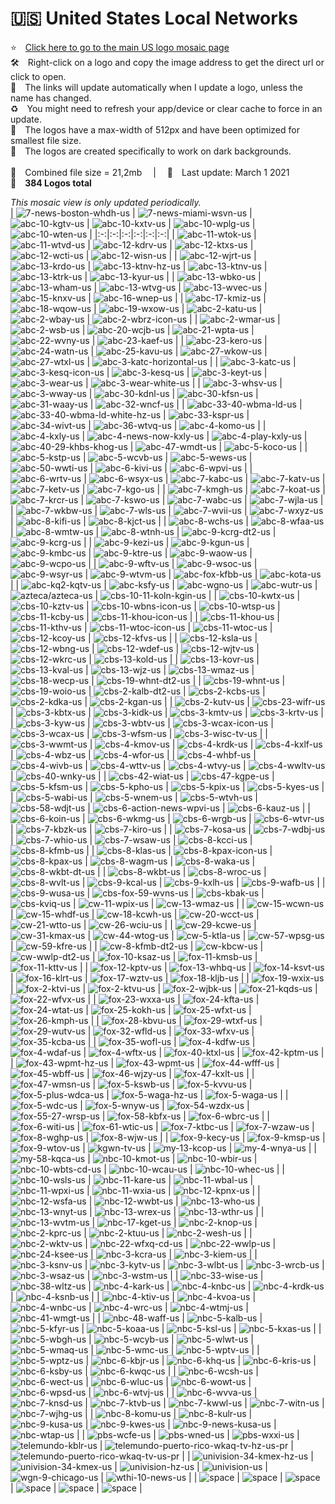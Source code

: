 🇺🇸 United States Local Networks
===============
⭐️ [Click here to go to the main US logo mosaic page][]  
🛠 Right-click on a logo and copy the image address to get the direct url or click to open.  
🔗 The links will update automatically when I update a logo, unless the name has changed.  
♻️ You might need to refresh your app/device or clear cache to force in an update.  
📐 The logos have a max-width of 512px and have been optimized for smallest file size.  
🖤 The logos are created specifically to work on dark backgrounds.  
   
💾 Combined file size = 21,2mb  |  📅 Last update: March 1 2021  
🎨 __384 Logos total__
   
   
*This mosaic view is only updated periodically.*  
| ![7-news-boston-whdh-us] | ![7-news-miami-wsvn-us] | ![abc-10-kgtv-us] | ![abc-10-kxtv-us] | ![abc-10-wplg-us] | ![abc-10-wten-us] |
|:-:|:-:|:-:|:-:|:-:|:-:|
| ![abc-11-wtok-us] | ![abc-11-wtvd-us] | ![abc-12-kdrv-us] | ![abc-12-ktxs-us] | ![abc-12-wcti-us] | ![abc-12-wisn-us] |
| ![abc-12-wjrt-us] | ![abc-13-krdo-us] | ![abc-13-ktnv-hz-us] | ![abc-13-ktnv-us] | ![abc-13-ktrk-us] | ![abc-13-kyur-us] |
| ![abc-13-wbko-us] | ![abc-13-wham-us] | ![abc-13-wtvg-us] | ![abc-13-wvec-us] | ![abc-15-knxv-us] | ![abc-16-wnep-us] |
| ![abc-17-kmiz-us] | ![abc-18-wqow-us] | ![abc-19-wxow-us] | ![abc-2-katu-us] | ![abc-2-wbay-us] | ![abc-2-wbrz-icon-us] |
| ![abc-2-wmar-us] | ![abc-2-wsb-us] | ![abc-20-wcjb-us] | ![abc-21-wpta-us] | ![abc-22-wvny-us] | ![abc-23-kaef-us] |
| ![abc-23-kero-us] | ![abc-24-watn-us] | ![abc-25-kavu-us] | ![abc-27-wkow-us] | ![abc-27-wtxl-us] | ![abc-3-katc-horizontal-us] |
| ![abc-3-katc-us] | ![abc-3-kesq-icon-us] | ![abc-3-kesq-us] | ![abc-3-keyt-us] | ![abc-3-wear-us] | ![abc-3-wear-white-us] |
| ![abc-3-whsv-us] | ![abc-3-wway-us] | ![abc-30-kdnl-us] | ![abc-30-kfsn-us] | ![abc-31-waay-us] | ![abc-32-wncf-us] |
| ![abc-33-40-wbma-ld-us] | ![abc-33-40-wbma-ld-white-hz-us] | ![abc-33-kspr-us] | ![abc-34-wivt-us] | ![abc-36-wtvq-us] | ![abc-4-komo-us] |
| ![abc-4-kxly-us] | ![abc-4-news-now-kxly-us] | ![abc-4-play-kxly-us] | ![abc-40-29-khbs-khog-us] | ![abc-47-wmdt-us] | ![abc-5-koco-us] |
| ![abc-5-kstp-us] | ![abc-5-wcvb-us] | ![abc-5-wews-us] | ![abc-50-wwti-us] | ![abc-6-kivi-us] | ![abc-6-wpvi-us] |
| ![abc-6-wrtv-us] | ![abc-6-wsyx-us] | ![abc-7-kabc-us] | ![abc-7-katv-us] | ![abc-7-ketv-us] | ![abc-7-kgo-us] |
| ![abc-7-kmgh-us] | ![abc-7-koat-us] | ![abc-7-krcr-us] | ![abc-7-kswo-us] | ![abc-7-wabc-us] | ![abc-7-wjla-us] |
| ![abc-7-wkbw-us] | ![abc-7-wls-us] | ![abc-7-wvii-us] | ![abc-7-wxyz-us] | ![abc-8-kifi-us] | ![abc-8-kjct-us] |
| ![abc-8-wchs-us] | ![abc-8-wfaa-us] | ![abc-8-wmtw-us] | ![abc-8-wtnh-us] | ![abc-9-kcrg-dt2-us] | ![abc-9-kcrg-us] |
| ![abc-9-kezi-us] | ![abc-9-kgun-us] | ![abc-9-kmbc-us] | ![abc-9-ktre-us] | ![abc-9-waow-us] | ![abc-9-wcpo-us] |
| ![abc-9-wftv-us] | ![abc-9-wsoc-us] | ![abc-9-wsyr-us] | ![abc-9-wtvm-us] | ![abc-fox-kfbb-us] | ![abc-kota-us] |
| ![abc-kq2-kqtv-us] | ![abc-ksfy-us] | ![abc-wgno-us] | ![abc-wutr-us] | ![azteca/azteca-us] | ![cbs-10-11-koln-kgin-us] |
| ![cbs-10-kwtx-us] | ![cbs-10-kztv-us] | ![cbs-10-wbns-icon-us] | ![cbs-10-wtsp-us] | ![cbs-11-kcby-us] | ![cbs-11-khou-icon-us] |
| ![cbs-11-khou-us] | ![cbs-11-kthv-us] | ![cbs-11-wtoc-icon-us] | ![cbs-11-wtoc-us] | ![cbs-12-kcoy-us] | ![cbs-12-kfvs-us] |
| ![cbs-12-ksla-us] | ![cbs-12-wbng-us] | ![cbs-12-wdef-us] | ![cbs-12-wjtv-us] | ![cbs-12-wkrc-us] | ![cbs-13-kold-us] |
| ![cbs-13-kovr-us] | ![cbs-13-kval-us] | ![cbs-13-wjz-us] | ![cbs-13-wmaz-us] | ![cbs-18-wecp-us] | ![cbs-19-whnt-dt2-us] |
| ![cbs-19-whnt-us] | ![cbs-19-woio-us] | ![cbs-2-kalb-dt2-us] | ![cbs-2-kcbs-us] | ![cbs-2-kdka-us] | ![cbs-2-kgan-us] |
| ![cbs-2-kutv-us] | ![cbs-23-wifr-us] | ![cbs-3-kbtx-us] | ![cbs-3-kidk-us] | ![cbs-3-kmtv-us] | ![cbs-3-krtv-us] |
| ![cbs-3-kyw-us] | ![cbs-3-wbtv-us] | ![cbs-3-wcax-icon-us] | ![cbs-3-wcax-us] | ![cbs-3-wfsm-us] | ![cbs-3-wisc-tv-us] |
| ![cbs-3-wwmt-us] | ![cbs-4-kmov-us] | ![cbs-4-krdk-us] | ![cbs-4-kxlf-us] | ![cbs-4-wbz-us] | ![cbs-4-wfor-us] |
| ![cbs-4-whbf-us] | ![cbs-4-wivb-us] | ![cbs-4-wttv-us] | ![cbs-4-wtvy-us] | ![cbs-4-wwltv-us] | ![cbs-40-wnky-us] |
| ![cbs-42-wiat-us] | ![cbs-47-kgpe-us] | ![cbs-5-kfsm-us] | ![cbs-5-kpho-us] | ![cbs-5-kpix-us] | ![cbs-5-kyes-us] |
| ![cbs-5-wabi-us] | ![cbs-5-wnem-us] | ![cbs-5-wtvh-us] | ![cbs-58-wdjt-us] | ![cbs-6-action-news-wpvi-us] | ![cbs-6-kauz-us] |
| ![cbs-6-koin-us] | ![cbs-6-wkmg-us] | ![cbs-6-wrgb-us] | ![cbs-6-wtvr-us] | ![cbs-7-kbzk-us] | ![cbs-7-kiro-us] |
| ![cbs-7-kosa-us] | ![cbs-7-wdbj-us] | ![cbs-7-whio-us] | ![cbs-7-wsaw-us] | ![cbs-8-kcci-us] | ![cbs-8-kfmb-us] |
| ![cbs-8-klas-us] | ![cbs-8-kpax-icon-us] | ![cbs-8-kpax-us] | ![cbs-8-wagm-us] | ![cbs-8-waka-us] | ![cbs-8-wkbt-dt-us] |
| ![cbs-8-wkbt-us] | ![cbs-8-wroc-us] | ![cbs-8-wvlt-us] | ![cbs-9-kcal-us] | ![cbs-9-kxlh-us] | ![cbs-9-wafb-us] |
| ![cbs-9-wusa-us] | ![cbs-fox-59-wvns-us] | ![cbs-kbak-us] | ![cbs-kviq-us] | ![cw-11-wpix-us] | ![cw-13-wmaz-us] |
| ![cw-15-wcwn-us] | ![cw-15-whdf-us] | ![cw-18-kcwh-us] | ![cw-20-wcct-us] | ![cw-21-wtto-us] | ![cw-26-wciu-us] |
| ![cw-29-kcwe-us] | ![cw-31-kmax-us] | ![cw-44-wtog-us] | ![cw-5-ktla-us] | ![cw-57-wpsg-us] | ![cw-59-kfre-us] |
| ![cw-8-kfmb-dt2-us] | ![cw-kbcw-us] | ![cw-wwlp-dt2-us] | ![fox-10-ksaz-us] | ![fox-11-kmsb-us] | ![fox-11-kttv-us] |
| ![fox-12-kptv-us] | ![fox-13-whbq-us] | ![fox-14-ksvt-us] | ![fox-16-klrt-us] | ![fox-17-wztv-us] | ![fox-18-kljb-us] |
| ![fox-19-wxix-us] | ![fox-2-ktvi-us] | ![fox-2-ktvu-us] | ![fox-2-wjbk-us] | ![fox-21-kqds-us] | ![fox-22-wfvx-us] |
| ![fox-23-wxxa-us] | ![fox-24-kfta-us] | ![fox-24-wtat-us] | ![fox-25-kokh-us] | ![fox-25-wfxt-us] | ![fox-26-kmph-us] |
| ![fox-28-kbvu-us] | ![fox-29-wtxf-us] | ![fox-29-wutv-us] | ![fox-32-wfld-us] | ![fox-33-wfxv-us] | ![fox-35-kcba-us] |
| ![fox-35-wofl-us] | ![fox-4-kdfw-us] | ![fox-4-wdaf-us] | ![fox-4-wftx-us] | ![fox-40-ktxl-us] | ![fox-42-kptm-us] |
| ![fox-43-wpmt-hz-us] | ![fox-43-wpmt-us] | ![fox-44-wfff-us] | ![fox-45-wbff-us] | ![fox-46-wjzy-us] | ![fox-47-kxlt-us] |
| ![fox-47-wmsn-us] | ![fox-5-kswb-us] | ![fox-5-kvvu-us] | ![fox-5-plus-wdca-us] | ![fox-5-waga-hz-us] | ![fox-5-waga-us] |
| ![fox-5-wdc-us] | ![fox-5-wnyw-us] | ![fox-54-wzdx-us] | ![fox-55-27-wrsp-us] | ![fox-58-kbfx-us] | ![fox-6-wbrc-us] |
| ![fox-6-witi-us] | ![fox-61-wtic-us] | ![fox-7-ktbc-us] | ![fox-7-wzaw-us] | ![fox-8-wghp-us] | ![fox-8-wjw-us] |
| ![fox-9-kecy-us] | ![fox-9-kmsp-us] | ![fox-9-wtov-us] | ![kgwn-tv-us] | ![my-13-kcop-us] | ![my-4-wnya-us] |
| ![my-58-kqca-us] | ![nbc-10-kmot-us] | ![nbc-10-wbir-us] | ![nbc-10-wbts-cd-us] | ![nbc-10-wcau-us] | ![nbc-10-whec-us] |
| ![nbc-10-wsls-us] | ![nbc-11-kare-us] | ![nbc-11-wbal-us] | ![nbc-11-wpxi-us] | ![nbc-11-wxia-us] | ![nbc-12-kpnx-us] |
| ![nbc-12-wsfa-us] | ![nbc-12-wwbt-us] | ![nbc-13-who-us] | ![nbc-13-wnyt-us] | ![nbc-13-wrex-us] | ![nbc-13-wthr-us] |
| ![nbc-13-wvtm-us] | ![nbc-17-kget-us] | ![nbc-2-knop-us] | ![nbc-2-kprc-us] | ![nbc-2-ktuu-us] | ![nbc-2-wesh-us] |
| ![nbc-2-wktv-us] | ![nbc-22-wfxq-cd-us] | ![nbc-22-wwlp-us] | ![nbc-24-ksee-us] | ![nbc-3-kcra-us] | ![nbc-3-kiem-us] |
| ![nbc-3-ksnv-us] | ![nbc-3-kytv-us] | ![nbc-3-wlbt-us] | ![nbc-3-wrcb-us] | ![nbc-3-wsaz-us] | ![nbc-3-wstm-us] |
| ![nbc-33-wise-us] | ![nbc-38-wltz-us] | ![nbc-4-kark-us] | ![nbc-4-knbc-us] | ![nbc-4-krdk-us] | ![nbc-4-ksnb-us] |
| ![nbc-4-ktiv-us] | ![nbc-4-kvoa-us] | ![nbc-4-wnbc-us] | ![nbc-4-wrc-us] | ![nbc-4-wtmj-us] | ![nbc-41-wmgt-us] |
| ![nbc-48-waff-us] | ![nbc-5-kalb-us] | ![nbc-5-kfyr-us] | ![nbc-5-koaa-us] | ![nbc-5-ksl-us] | ![nbc-5-kxas-us] |
| ![nbc-5-wbgh-us] | ![nbc-5-wcyb-us] | ![nbc-5-wlwt-us] | ![nbc-5-wmaq-us] | ![nbc-5-wmc-us] | ![nbc-5-wptv-us] |
| ![nbc-5-wptz-us] | ![nbc-6-kbjr-us] | ![nbc-6-khq-us] | ![nbc-6-kris-us] | ![nbc-6-ksby-us] | ![nbc-6-kwqc-us] |
| ![nbc-6-wcsh-us] | ![nbc-6-wect-us] | ![nbc-6-wluc-us] | ![nbc-6-wowt-us] | ![nbc-6-wpsd-us] | ![nbc-6-wtvj-us] |
| ![nbc-6-wvva-us] | ![nbc-7-knsd-us] | ![nbc-7-ktvb-us] | ![nbc-7-kwwl-us] | ![nbc-7-witn-us] | ![nbc-7-wjhg-us] |
| ![nbc-8-komu-us] | ![nbc-8-kulr-us] | ![nbc-9-kusa-us] | ![nbc-9-kwes-us] | ![nbc-9-news-kusa-us] | ![nbc-wtap-us] |
| ![pbs-wcfe-us] | ![pbs-wned-us] | ![pbs-wxxi-us] | ![telemundo-kblr-us] | ![telemundo-puerto-rico-wkaq-tv-hz-us-pr] | ![telemundo-puerto-rico-wkaq-tv-us-pr] |
| ![univision-34-kmex-hz-us] | ![univision-34-kmex-us] | ![univision-hz-us] | ![univision-us] | ![wgn-9-chicago-us] | ![wthi-10-news-us] |
| ![space] | ![space] | ![space] | ![space] | ![space] | ![space] |

[7-news-boston-whdh-us]:https://raw.githubusercontent.com/Tapiosinn/tv-logos/master/countries/united-states/us-local/7-news-boston-whdh-us.png
[7-news-miami-wsvn-us]:https://raw.githubusercontent.com/Tapiosinn/tv-logos/master/countries/united-states/us-local/7-news-miami-wsvn-us.png
[abc-10-kgtv-us]:https://raw.githubusercontent.com/Tapiosinn/tv-logos/master/countries/united-states/us-local/abc-10-kgtv-us.png
[abc-10-kxtv-us]:https://raw.githubusercontent.com/Tapiosinn/tv-logos/master/countries/united-states/us-local/abc-10-kxtv-us.png
[abc-10-wplg-us]:https://raw.githubusercontent.com/Tapiosinn/tv-logos/master/countries/united-states/us-local/abc-10-wplg-us.png
[abc-10-wten-us]:https://raw.githubusercontent.com/Tapiosinn/tv-logos/master/countries/united-states/us-local/abc-10-wten-us.png
[abc-11-wtok-us]:https://raw.githubusercontent.com/Tapiosinn/tv-logos/master/countries/united-states/us-local/abc-11-wtok-us.png
[abc-11-wtvd-us]:https://raw.githubusercontent.com/Tapiosinn/tv-logos/master/countries/united-states/us-local/abc-11-wtvd-us.png
[abc-12-kdrv-us]:https://raw.githubusercontent.com/Tapiosinn/tv-logos/master/countries/united-states/us-local/abc-12-kdrv-us.png
[abc-12-ktxs-us]:https://raw.githubusercontent.com/Tapiosinn/tv-logos/master/countries/united-states/us-local/abc-12-ktxs-us.png
[abc-12-wcti-us]:https://raw.githubusercontent.com/Tapiosinn/tv-logos/master/countries/united-states/us-local/abc-12-wcti-us.png
[abc-12-wisn-us]:https://raw.githubusercontent.com/Tapiosinn/tv-logos/master/countries/united-states/us-local/abc-12-wisn-us.png
[abc-12-wjrt-us]:https://raw.githubusercontent.com/Tapiosinn/tv-logos/master/countries/united-states/us-local/abc-12-wjrt-us.png
[abc-13-krdo-us]:https://raw.githubusercontent.com/Tapiosinn/tv-logos/master/countries/united-states/us-local/abc-13-krdo-us.png
[abc-13-ktnv-hz-us]:https://raw.githubusercontent.com/Tapiosinn/tv-logos/master/countries/united-states/us-local/abc-13-ktnv-hz-us.png
[abc-13-ktnv-us]:https://raw.githubusercontent.com/Tapiosinn/tv-logos/master/countries/united-states/us-local/abc-13-ktnv-us.png
[abc-13-ktrk-us]:https://raw.githubusercontent.com/Tapiosinn/tv-logos/master/countries/united-states/us-local/abc-13-ktrk-us.png
[abc-13-kyur-us]:https://raw.githubusercontent.com/Tapiosinn/tv-logos/master/countries/united-states/us-local/abc-13-kyur-us.png
[abc-13-wbko-us]:https://raw.githubusercontent.com/Tapiosinn/tv-logos/master/countries/united-states/us-local/abc-13-wbko-us.png
[abc-13-wham-us]:https://raw.githubusercontent.com/Tapiosinn/tv-logos/master/countries/united-states/us-local/abc-13-wham-us.png
[abc-13-wtvg-us]:https://raw.githubusercontent.com/Tapiosinn/tv-logos/master/countries/united-states/us-local/abc-13-wtvg-us.png
[abc-13-wvec-us]:https://raw.githubusercontent.com/Tapiosinn/tv-logos/master/countries/united-states/us-local/abc-13-wvec-us.png
[abc-15-knxv-us]:https://raw.githubusercontent.com/Tapiosinn/tv-logos/master/countries/united-states/us-local/abc-15-knxv-us.png
[abc-16-wnep-us]:https://raw.githubusercontent.com/Tapiosinn/tv-logos/master/countries/united-states/us-local/abc-16-wnep-us.png
[abc-17-kmiz-us]:https://raw.githubusercontent.com/Tapiosinn/tv-logos/master/countries/united-states/us-local/abc-17-kmiz-us.png
[abc-18-wqow-us]:https://raw.githubusercontent.com/Tapiosinn/tv-logos/master/countries/united-states/us-local/abc-18-wqow-us.png
[abc-19-wxow-us]:https://raw.githubusercontent.com/Tapiosinn/tv-logos/master/countries/united-states/us-local/abc-19-wxow-us.png
[abc-2-katu-us]:https://raw.githubusercontent.com/Tapiosinn/tv-logos/master/countries/united-states/us-local/abc-2-katu-us.png
[abc-2-wbay-us]:https://raw.githubusercontent.com/Tapiosinn/tv-logos/master/countries/united-states/us-local/abc-2-wbay-us.png
[abc-2-wbrz-icon-us]:https://raw.githubusercontent.com/Tapiosinn/tv-logos/master/countries/united-states/us-local/abc-2-wbrz-icon-us.png
[abc-2-wmar-us]:https://raw.githubusercontent.com/Tapiosinn/tv-logos/master/countries/united-states/us-local/abc-2-wmar-us.png
[abc-2-wsb-us]:https://raw.githubusercontent.com/Tapiosinn/tv-logos/master/countries/united-states/us-local/abc-2-wsb-us.png
[abc-20-wcjb-us]:https://raw.githubusercontent.com/Tapiosinn/tv-logos/master/countries/united-states/us-local/abc-20-wcjb-us.png
[abc-21-wpta-us]:https://raw.githubusercontent.com/Tapiosinn/tv-logos/master/countries/united-states/us-local/abc-21-wpta-us.png
[abc-22-wvny-us]:https://raw.githubusercontent.com/Tapiosinn/tv-logos/master/countries/united-states/us-local/abc-22-wvny-us.png
[abc-23-kaef-us]:https://raw.githubusercontent.com/Tapiosinn/tv-logos/master/countries/united-states/us-local/abc-23-kaef-us.png
[abc-23-kero-us]:https://raw.githubusercontent.com/Tapiosinn/tv-logos/master/countries/united-states/us-local/abc-23-kero-us.png
[abc-24-watn-us]:https://raw.githubusercontent.com/Tapiosinn/tv-logos/master/countries/united-states/us-local/abc-24-watn-us.png
[abc-25-kavu-us]:https://raw.githubusercontent.com/Tapiosinn/tv-logos/master/countries/united-states/us-local/abc-25-kavu-us.png
[abc-27-wkow-us]:https://raw.githubusercontent.com/Tapiosinn/tv-logos/master/countries/united-states/us-local/abc-27-wkow-us.png
[abc-27-wtxl-us]:https://raw.githubusercontent.com/Tapiosinn/tv-logos/master/countries/united-states/us-local/abc-27-wtxl-us.png
[abc-3-katc-horizontal-us]:https://raw.githubusercontent.com/Tapiosinn/tv-logos/master/countries/united-states/us-local/abc-3-katc-horizontal-us.png
[abc-3-katc-us]:https://raw.githubusercontent.com/Tapiosinn/tv-logos/master/countries/united-states/us-local/abc-3-katc-us.png
[abc-3-kesq-icon-us]:https://raw.githubusercontent.com/Tapiosinn/tv-logos/master/countries/united-states/us-local/abc-3-kesq-icon-us.png
[abc-3-kesq-us]:https://raw.githubusercontent.com/Tapiosinn/tv-logos/master/countries/united-states/us-local/abc-3-kesq-us.png
[abc-3-keyt-us]:https://raw.githubusercontent.com/Tapiosinn/tv-logos/master/countries/united-states/us-local/abc-3-keyt-us.png
[abc-3-wear-us]:https://raw.githubusercontent.com/Tapiosinn/tv-logos/master/countries/united-states/us-local/abc-3-wear-us.png
[abc-3-wear-white-us]:https://raw.githubusercontent.com/Tapiosinn/tv-logos/master/countries/united-states/us-local/abc-3-wear-white-us.png
[abc-3-whsv-us]:https://raw.githubusercontent.com/Tapiosinn/tv-logos/master/countries/united-states/us-local/abc-3-whsv-us.png
[abc-3-wway-us]:https://raw.githubusercontent.com/Tapiosinn/tv-logos/master/countries/united-states/us-local/abc-3-wway-us.png
[abc-30-kdnl-us]:https://raw.githubusercontent.com/Tapiosinn/tv-logos/master/countries/united-states/us-local/abc-30-kdnl-us.png
[abc-30-kfsn-us]:https://raw.githubusercontent.com/Tapiosinn/tv-logos/master/countries/united-states/us-local/abc-30-kfsn-us.png
[abc-31-waay-us]:https://raw.githubusercontent.com/Tapiosinn/tv-logos/master/countries/united-states/us-local/abc-31-waay-us.png
[abc-32-wncf-us]:https://raw.githubusercontent.com/Tapiosinn/tv-logos/master/countries/united-states/us-local/abc-32-wncf-us.png
[abc-33-40-wbma-ld-us]:https://raw.githubusercontent.com/Tapiosinn/tv-logos/master/countries/united-states/us-local/abc-33-40-wbma-ld-us.png
[abc-33-40-wbma-ld-white-hz-us]:https://raw.githubusercontent.com/Tapiosinn/tv-logos/master/countries/united-states/us-local/abc-33-40-wbma-ld-white-hz-us.png
[abc-33-kspr-us]:https://raw.githubusercontent.com/Tapiosinn/tv-logos/master/countries/united-states/us-local/abc-33-kspr-us.png
[abc-34-wivt-us]:https://raw.githubusercontent.com/Tapiosinn/tv-logos/master/countries/united-states/us-local/abc-34-wivt-us.png
[abc-36-wtvq-us]:https://raw.githubusercontent.com/Tapiosinn/tv-logos/master/countries/united-states/us-local/abc-36-wtvq-us.png
[abc-4-komo-us]:https://raw.githubusercontent.com/Tapiosinn/tv-logos/master/countries/united-states/us-local/abc-4-komo-us.png
[abc-4-kxly-us]:https://raw.githubusercontent.com/Tapiosinn/tv-logos/master/countries/united-states/us-local/abc-4-kxly-us.png
[abc-4-news-now-kxly-us]:https://raw.githubusercontent.com/Tapiosinn/tv-logos/master/countries/united-states/us-local/abc-4-news-now-kxly-us.png
[abc-4-play-kxly-us]:https://raw.githubusercontent.com/Tapiosinn/tv-logos/master/countries/united-states/us-local/abc-4-play-kxly-us.png
[abc-40-29-khbs-khog-us]:https://raw.githubusercontent.com/Tapiosinn/tv-logos/master/countries/united-states/us-local/abc-40-29-khbs-khog-us.png
[abc-47-wmdt-us]:https://raw.githubusercontent.com/Tapiosinn/tv-logos/master/countries/united-states/us-local/abc-47-wmdt-us.png
[abc-5-koco-us]:https://raw.githubusercontent.com/Tapiosinn/tv-logos/master/countries/united-states/us-local/abc-5-koco-us.png
[abc-5-kstp-us]:https://raw.githubusercontent.com/Tapiosinn/tv-logos/master/countries/united-states/us-local/abc-5-kstp-us.png
[abc-5-wcvb-us]:https://raw.githubusercontent.com/Tapiosinn/tv-logos/master/countries/united-states/us-local/abc-5-wcvb-us.png
[abc-5-wews-us]:https://raw.githubusercontent.com/Tapiosinn/tv-logos/master/countries/united-states/us-local/abc-5-wews-us.png
[abc-50-wwti-us]:https://raw.githubusercontent.com/Tapiosinn/tv-logos/master/countries/united-states/us-local/abc-50-wwti-us.png
[abc-6-kivi-us]:https://raw.githubusercontent.com/Tapiosinn/tv-logos/master/countries/united-states/us-local/abc-6-kivi-us.png
[abc-6-wpvi-us]:https://raw.githubusercontent.com/Tapiosinn/tv-logos/master/countries/united-states/us-local/abc-6-wpvi-us.png
[abc-6-wrtv-us]:https://raw.githubusercontent.com/Tapiosinn/tv-logos/master/countries/united-states/us-local/abc-6-wrtv-us.png
[abc-6-wsyx-us]:https://raw.githubusercontent.com/Tapiosinn/tv-logos/master/countries/united-states/us-local/abc-6-wsyx-us.png
[abc-7-kabc-us]:https://raw.githubusercontent.com/Tapiosinn/tv-logos/master/countries/united-states/us-local/abc-7-kabc-us.png
[abc-7-katv-us]:https://raw.githubusercontent.com/Tapiosinn/tv-logos/master/countries/united-states/us-local/abc-7-katv-us.png
[abc-7-ketv-us]:https://raw.githubusercontent.com/Tapiosinn/tv-logos/master/countries/united-states/us-local/abc-7-ketv-us.png
[abc-7-kgo-us]:https://raw.githubusercontent.com/Tapiosinn/tv-logos/master/countries/united-states/us-local/abc-7-kgo-us.png
[abc-7-kmgh-us]:https://raw.githubusercontent.com/Tapiosinn/tv-logos/master/countries/united-states/us-local/abc-7-kmgh-us.png
[abc-7-koat-us]:https://raw.githubusercontent.com/Tapiosinn/tv-logos/master/countries/united-states/us-local/abc-7-koat-us.png
[abc-7-krcr-us]:https://raw.githubusercontent.com/Tapiosinn/tv-logos/master/countries/united-states/us-local/abc-7-krcr-us.png
[abc-7-kswo-us]:https://raw.githubusercontent.com/Tapiosinn/tv-logos/master/countries/united-states/us-local/abc-7-kswo-us.png
[abc-7-wabc-us]:https://raw.githubusercontent.com/Tapiosinn/tv-logos/master/countries/united-states/us-local/abc-7-wabc-us.png
[abc-7-wjla-us]:https://raw.githubusercontent.com/Tapiosinn/tv-logos/master/countries/united-states/us-local/abc-7-wjla-us.png
[abc-7-wkbw-us]:https://raw.githubusercontent.com/Tapiosinn/tv-logos/master/countries/united-states/us-local/abc-7-wkbw-us.png
[abc-7-wls-us]:https://raw.githubusercontent.com/Tapiosinn/tv-logos/master/countries/united-states/us-local/abc-7-wls-us.png
[abc-7-wvii-us]:https://raw.githubusercontent.com/Tapiosinn/tv-logos/master/countries/united-states/us-local/abc-7-wvii-us.png
[abc-7-wxyz-us]:https://raw.githubusercontent.com/Tapiosinn/tv-logos/master/countries/united-states/us-local/abc-7-wxyz-us.png
[abc-8-kifi-us]:https://raw.githubusercontent.com/Tapiosinn/tv-logos/master/countries/united-states/us-local/abc-8-kifi-us.png
[abc-8-kjct-us]:https://raw.githubusercontent.com/Tapiosinn/tv-logos/master/countries/united-states/us-local/abc-8-kjct-us.png
[abc-8-wchs-us]:https://raw.githubusercontent.com/Tapiosinn/tv-logos/master/countries/united-states/us-local/abc-8-wchs-us.png
[abc-8-wfaa-us]:https://raw.githubusercontent.com/Tapiosinn/tv-logos/master/countries/united-states/us-local/abc-8-wfaa-us.png
[abc-8-wmtw-us]:https://raw.githubusercontent.com/Tapiosinn/tv-logos/master/countries/united-states/us-local/abc-8-wmtw-us.png
[abc-8-wtnh-us]:https://raw.githubusercontent.com/Tapiosinn/tv-logos/master/countries/united-states/us-local/abc-8-wtnh-us.png
[abc-9-kcrg-dt2-us]:https://raw.githubusercontent.com/Tapiosinn/tv-logos/master/countries/united-states/us-local/abc-9-kcrg-dt2-us.png
[abc-9-kcrg-us]:https://raw.githubusercontent.com/Tapiosinn/tv-logos/master/countries/united-states/us-local/abc-9-kcrg-us.png
[abc-9-kezi-us]:https://raw.githubusercontent.com/Tapiosinn/tv-logos/master/countries/united-states/us-local/abc-9-kezi-us.png
[abc-9-kgun-us]:https://raw.githubusercontent.com/Tapiosinn/tv-logos/master/countries/united-states/us-local/abc-9-kgun-us.png
[abc-9-kmbc-us]:https://raw.githubusercontent.com/Tapiosinn/tv-logos/master/countries/united-states/us-local/abc-9-kmbc-us.png
[abc-9-ktre-us]:https://raw.githubusercontent.com/Tapiosinn/tv-logos/master/countries/united-states/us-local/abc-9-ktre-us.png
[abc-9-waow-us]:https://raw.githubusercontent.com/Tapiosinn/tv-logos/master/countries/united-states/us-local/abc-9-waow-us.png
[abc-9-wcpo-us]:https://raw.githubusercontent.com/Tapiosinn/tv-logos/master/countries/united-states/us-local/abc-9-wcpo-us.png
[abc-9-wftv-us]:https://raw.githubusercontent.com/Tapiosinn/tv-logos/master/countries/united-states/us-local/abc-9-wftv-us.png
[abc-9-wsoc-us]:https://raw.githubusercontent.com/Tapiosinn/tv-logos/master/countries/united-states/us-local/abc-9-wsoc-us.png
[abc-9-wsyr-us]:https://raw.githubusercontent.com/Tapiosinn/tv-logos/master/countries/united-states/us-local/abc-9-wsyr-us.png
[abc-9-wtvm-us]:https://raw.githubusercontent.com/Tapiosinn/tv-logos/master/countries/united-states/us-local/abc-9-wtvm-us.png
[abc-fox-kfbb-us]:https://raw.githubusercontent.com/Tapiosinn/tv-logos/master/countries/united-states/us-local/abc-fox-kfbb-us.png
[abc-kota-us]:https://raw.githubusercontent.com/Tapiosinn/tv-logos/master/countries/united-states/us-local/abc-kota-us.png
[abc-kq2-kqtv-us]:https://raw.githubusercontent.com/Tapiosinn/tv-logos/master/countries/united-states/us-local/abc-kq2-kqtv-us.png
[abc-ksfy-us]:https://raw.githubusercontent.com/Tapiosinn/tv-logos/master/countries/united-states/us-local/abc-ksfy-us.png
[abc-wgno-us]:https://raw.githubusercontent.com/Tapiosinn/tv-logos/master/countries/united-states/us-local/abc-wgno-us.png
[abc-wutr-us]:https://raw.githubusercontent.com/Tapiosinn/tv-logos/master/countries/united-states/us-local/abc-wutr-us.png
[azteca/azteca-us]:https://raw.githubusercontent.com/Tapiosinn/tv-logos/master/countries/united-states/us-local/azteca/azteca-us.png
[cbs-10-11-koln-kgin-us]:https://raw.githubusercontent.com/Tapiosinn/tv-logos/master/countries/united-states/us-local/cbs-10-11-koln-kgin-us.png
[cbs-10-kwtx-us]:https://raw.githubusercontent.com/Tapiosinn/tv-logos/master/countries/united-states/us-local/cbs-10-kwtx-us.png
[cbs-10-kztv-us]:https://raw.githubusercontent.com/Tapiosinn/tv-logos/master/countries/united-states/us-local/cbs-10-kztv-us.png
[cbs-10-wbns-icon-us]:https://raw.githubusercontent.com/Tapiosinn/tv-logos/master/countries/united-states/us-local/cbs-10-wbns-icon-us.png
[cbs-10-wtsp-us]:https://raw.githubusercontent.com/Tapiosinn/tv-logos/master/countries/united-states/us-local/cbs-10-wtsp-us.png
[cbs-11-kcby-us]:https://raw.githubusercontent.com/Tapiosinn/tv-logos/master/countries/united-states/us-local/cbs-11-kcby-us.png
[cbs-11-khou-icon-us]:https://raw.githubusercontent.com/Tapiosinn/tv-logos/master/countries/united-states/us-local/cbs-11-khou-icon-us.png
[cbs-11-khou-us]:https://raw.githubusercontent.com/Tapiosinn/tv-logos/master/countries/united-states/us-local/cbs-11-khou-us.png
[cbs-11-kthv-us]:https://raw.githubusercontent.com/Tapiosinn/tv-logos/master/countries/united-states/us-local/cbs-11-kthv-us.png
[cbs-11-wtoc-icon-us]:https://raw.githubusercontent.com/Tapiosinn/tv-logos/master/countries/united-states/us-local/cbs-11-wtoc-icon-us.png
[cbs-11-wtoc-us]:https://raw.githubusercontent.com/Tapiosinn/tv-logos/master/countries/united-states/us-local/cbs-11-wtoc-us.png
[cbs-12-kcoy-us]:https://raw.githubusercontent.com/Tapiosinn/tv-logos/master/countries/united-states/us-local/cbs-12-kcoy-us.png
[cbs-12-kfvs-us]:https://raw.githubusercontent.com/Tapiosinn/tv-logos/master/countries/united-states/us-local/cbs-12-kfvs-us.png
[cbs-12-ksla-us]:https://raw.githubusercontent.com/Tapiosinn/tv-logos/master/countries/united-states/us-local/cbs-12-ksla-us.png
[cbs-12-wbng-us]:https://raw.githubusercontent.com/Tapiosinn/tv-logos/master/countries/united-states/us-local/cbs-12-wbng-us.png
[cbs-12-wdef-us]:https://raw.githubusercontent.com/Tapiosinn/tv-logos/master/countries/united-states/us-local/cbs-12-wdef-us.png
[cbs-12-wjtv-us]:https://raw.githubusercontent.com/Tapiosinn/tv-logos/master/countries/united-states/us-local/cbs-12-wjtv-us.png
[cbs-12-wkrc-us]:https://raw.githubusercontent.com/Tapiosinn/tv-logos/master/countries/united-states/us-local/cbs-12-wkrc-us.png
[cbs-13-kold-us]:https://raw.githubusercontent.com/Tapiosinn/tv-logos/master/countries/united-states/us-local/cbs-13-kold-us.png
[cbs-13-kovr-us]:https://raw.githubusercontent.com/Tapiosinn/tv-logos/master/countries/united-states/us-local/cbs-13-kovr-us.png
[cbs-13-kval-us]:https://raw.githubusercontent.com/Tapiosinn/tv-logos/master/countries/united-states/us-local/cbs-13-kval-us.png
[cbs-13-wjz-us]:https://raw.githubusercontent.com/Tapiosinn/tv-logos/master/countries/united-states/us-local/cbs-13-wjz-us.png
[cbs-13-wmaz-us]:https://raw.githubusercontent.com/Tapiosinn/tv-logos/master/countries/united-states/us-local/cbs-13-wmaz-us.png
[cbs-18-wecp-us]:https://raw.githubusercontent.com/Tapiosinn/tv-logos/master/countries/united-states/us-local/cbs-18-wecp-us.png
[cbs-19-whnt-dt2-us]:https://raw.githubusercontent.com/Tapiosinn/tv-logos/master/countries/united-states/us-local/cbs-19-whnt-dt2-us.png
[cbs-19-whnt-us]:https://raw.githubusercontent.com/Tapiosinn/tv-logos/master/countries/united-states/us-local/cbs-19-whnt-us.png
[cbs-19-woio-us]:https://raw.githubusercontent.com/Tapiosinn/tv-logos/master/countries/united-states/us-local/cbs-19-woio-us.png
[cbs-2-kalb-dt2-us]:https://raw.githubusercontent.com/Tapiosinn/tv-logos/master/countries/united-states/us-local/cbs-2-kalb-dt2-us.png
[cbs-2-kcbs-us]:https://raw.githubusercontent.com/Tapiosinn/tv-logos/master/countries/united-states/us-local/cbs-2-kcbs-us.png
[cbs-2-kdka-us]:https://raw.githubusercontent.com/Tapiosinn/tv-logos/master/countries/united-states/us-local/cbs-2-kdka-us.png
[cbs-2-kgan-us]:https://raw.githubusercontent.com/Tapiosinn/tv-logos/master/countries/united-states/us-local/cbs-2-kgan-us.png
[cbs-2-kutv-us]:https://raw.githubusercontent.com/Tapiosinn/tv-logos/master/countries/united-states/us-local/cbs-2-kutv-us.png
[cbs-23-wifr-us]:https://raw.githubusercontent.com/Tapiosinn/tv-logos/master/countries/united-states/us-local/cbs-23-wifr-us.png
[cbs-3-kbtx-us]:https://raw.githubusercontent.com/Tapiosinn/tv-logos/master/countries/united-states/us-local/cbs-3-kbtx-us.png
[cbs-3-kidk-us]:https://raw.githubusercontent.com/Tapiosinn/tv-logos/master/countries/united-states/us-local/cbs-3-kidk-us.png
[cbs-3-kmtv-us]:https://raw.githubusercontent.com/Tapiosinn/tv-logos/master/countries/united-states/us-local/cbs-3-kmtv-us.png
[cbs-3-krtv-us]:https://raw.githubusercontent.com/Tapiosinn/tv-logos/master/countries/united-states/us-local/cbs-3-krtv-us.png
[cbs-3-kyw-us]:https://raw.githubusercontent.com/Tapiosinn/tv-logos/master/countries/united-states/us-local/cbs-3-kyw-us.png
[cbs-3-wbtv-us]:https://raw.githubusercontent.com/Tapiosinn/tv-logos/master/countries/united-states/us-local/cbs-3-wbtv-us.png
[cbs-3-wcax-icon-us]:https://raw.githubusercontent.com/Tapiosinn/tv-logos/master/countries/united-states/us-local/cbs-3-wcax-icon-us.png
[cbs-3-wcax-us]:https://raw.githubusercontent.com/Tapiosinn/tv-logos/master/countries/united-states/us-local/cbs-3-wcax-us.png
[cbs-3-wfsm-us]:https://raw.githubusercontent.com/Tapiosinn/tv-logos/master/countries/united-states/us-local/cbs-3-wfsm-us.png
[cbs-3-wisc-tv-us]:https://raw.githubusercontent.com/Tapiosinn/tv-logos/master/countries/united-states/us-local/cbs-3-wisc-tv-us.png
[cbs-3-wwmt-us]:https://raw.githubusercontent.com/Tapiosinn/tv-logos/master/countries/united-states/us-local/cbs-3-wwmt-us.png
[cbs-4-kmov-us]:https://raw.githubusercontent.com/Tapiosinn/tv-logos/master/countries/united-states/us-local/cbs-4-kmov-us.png
[cbs-4-krdk-us]:https://raw.githubusercontent.com/Tapiosinn/tv-logos/master/countries/united-states/us-local/cbs-4-krdk-us.png
[cbs-4-kxlf-us]:https://raw.githubusercontent.com/Tapiosinn/tv-logos/master/countries/united-states/us-local/cbs-4-kxlf-us.png
[cbs-4-wbz-us]:https://raw.githubusercontent.com/Tapiosinn/tv-logos/master/countries/united-states/us-local/cbs-4-wbz-us.png
[cbs-4-wfor-us]:https://raw.githubusercontent.com/Tapiosinn/tv-logos/master/countries/united-states/us-local/cbs-4-wfor-us.png
[cbs-4-whbf-us]:https://raw.githubusercontent.com/Tapiosinn/tv-logos/master/countries/united-states/us-local/cbs-4-whbf-us.png
[cbs-4-wivb-us]:https://raw.githubusercontent.com/Tapiosinn/tv-logos/master/countries/united-states/us-local/cbs-4-wivb-us.png
[cbs-4-wttv-us]:https://raw.githubusercontent.com/Tapiosinn/tv-logos/master/countries/united-states/us-local/cbs-4-wttv-us.png
[cbs-4-wtvy-us]:https://raw.githubusercontent.com/Tapiosinn/tv-logos/master/countries/united-states/us-local/cbs-4-wtvy-us.png
[cbs-4-wwltv-us]:https://raw.githubusercontent.com/Tapiosinn/tv-logos/master/countries/united-states/us-local/cbs-4-wwltv-us.png
[cbs-40-wnky-us]:https://raw.githubusercontent.com/Tapiosinn/tv-logos/master/countries/united-states/us-local/cbs-40-wnky-us.png
[cbs-42-wiat-us]:https://raw.githubusercontent.com/Tapiosinn/tv-logos/master/countries/united-states/us-local/cbs-42-wiat-us.png
[cbs-47-kgpe-us]:https://raw.githubusercontent.com/Tapiosinn/tv-logos/master/countries/united-states/us-local/cbs-47-kgpe-us.png
[cbs-5-kfsm-us]:https://raw.githubusercontent.com/Tapiosinn/tv-logos/master/countries/united-states/us-local/cbs-5-kfsm-us.png
[cbs-5-kpho-us]:https://raw.githubusercontent.com/Tapiosinn/tv-logos/master/countries/united-states/us-local/cbs-5-kpho-us.png
[cbs-5-kpix-us]:https://raw.githubusercontent.com/Tapiosinn/tv-logos/master/countries/united-states/us-local/cbs-5-kpix-us.png
[cbs-5-kyes-us]:https://raw.githubusercontent.com/Tapiosinn/tv-logos/master/countries/united-states/us-local/cbs-5-kyes-us.png
[cbs-5-wabi-us]:https://raw.githubusercontent.com/Tapiosinn/tv-logos/master/countries/united-states/us-local/cbs-5-wabi-us.png
[cbs-5-wnem-us]:https://raw.githubusercontent.com/Tapiosinn/tv-logos/master/countries/united-states/us-local/cbs-5-wnem-us.png
[cbs-5-wtvh-us]:https://raw.githubusercontent.com/Tapiosinn/tv-logos/master/countries/united-states/us-local/cbs-5-wtvh-us.png
[cbs-58-wdjt-us]:https://raw.githubusercontent.com/Tapiosinn/tv-logos/master/countries/united-states/us-local/cbs-58-wdjt-us.png
[cbs-6-action-news-wpvi-us]:https://raw.githubusercontent.com/Tapiosinn/tv-logos/master/countries/united-states/us-local/cbs-6-action-news-wpvi-us.png
[cbs-6-kauz-us]:https://raw.githubusercontent.com/Tapiosinn/tv-logos/master/countries/united-states/us-local/cbs-6-kauz-us.png
[cbs-6-koin-us]:https://raw.githubusercontent.com/Tapiosinn/tv-logos/master/countries/united-states/us-local/cbs-6-koin-us.png
[cbs-6-wkmg-us]:https://raw.githubusercontent.com/Tapiosinn/tv-logos/master/countries/united-states/us-local/cbs-6-wkmg-us.png
[cbs-6-wrgb-us]:https://raw.githubusercontent.com/Tapiosinn/tv-logos/master/countries/united-states/us-local/cbs-6-wrgb-us.png
[cbs-6-wtvr-us]:https://raw.githubusercontent.com/Tapiosinn/tv-logos/master/countries/united-states/us-local/cbs-6-wtvr-us.png
[cbs-7-kbzk-us]:https://raw.githubusercontent.com/Tapiosinn/tv-logos/master/countries/united-states/us-local/cbs-7-kbzk-us.png
[cbs-7-kiro-us]:https://raw.githubusercontent.com/Tapiosinn/tv-logos/master/countries/united-states/us-local/cbs-7-kiro-us.png
[cbs-7-kosa-us]:https://raw.githubusercontent.com/Tapiosinn/tv-logos/master/countries/united-states/us-local/cbs-7-kosa-us.png
[cbs-7-wdbj-us]:https://raw.githubusercontent.com/Tapiosinn/tv-logos/master/countries/united-states/us-local/cbs-7-wdbj-us.png
[cbs-7-whio-us]:https://raw.githubusercontent.com/Tapiosinn/tv-logos/master/countries/united-states/us-local/cbs-7-whio-us.png
[cbs-7-wsaw-us]:https://raw.githubusercontent.com/Tapiosinn/tv-logos/master/countries/united-states/us-local/cbs-7-wsaw-us.png
[cbs-8-kcci-us]:https://raw.githubusercontent.com/Tapiosinn/tv-logos/master/countries/united-states/us-local/cbs-8-kcci-us.png
[cbs-8-kfmb-us]:https://raw.githubusercontent.com/Tapiosinn/tv-logos/master/countries/united-states/us-local/cbs-8-kfmb-us.png
[cbs-8-klas-us]:https://raw.githubusercontent.com/Tapiosinn/tv-logos/master/countries/united-states/us-local/cbs-8-klas-us.png
[cbs-8-kpax-icon-us]:https://raw.githubusercontent.com/Tapiosinn/tv-logos/master/countries/united-states/us-local/cbs-8-kpax-icon-us.png
[cbs-8-kpax-us]:https://raw.githubusercontent.com/Tapiosinn/tv-logos/master/countries/united-states/us-local/cbs-8-kpax-us.png
[cbs-8-wagm-us]:https://raw.githubusercontent.com/Tapiosinn/tv-logos/master/countries/united-states/us-local/cbs-8-wagm-us.png
[cbs-8-waka-us]:https://raw.githubusercontent.com/Tapiosinn/tv-logos/master/countries/united-states/us-local/cbs-8-waka-us.png
[cbs-8-wkbt-dt-us]:https://raw.githubusercontent.com/Tapiosinn/tv-logos/master/countries/united-states/us-local/cbs-8-wkbt-dt-us.png
[cbs-8-wkbt-us]:https://raw.githubusercontent.com/Tapiosinn/tv-logos/master/countries/united-states/us-local/cbs-8-wkbt-us.png
[cbs-8-wroc-us]:https://raw.githubusercontent.com/Tapiosinn/tv-logos/master/countries/united-states/us-local/cbs-8-wroc-us.png
[cbs-8-wvlt-us]:https://raw.githubusercontent.com/Tapiosinn/tv-logos/master/countries/united-states/us-local/cbs-8-wvlt-us.png
[cbs-9-kcal-us]:https://raw.githubusercontent.com/Tapiosinn/tv-logos/master/countries/united-states/us-local/cbs-9-kcal-us.png
[cbs-9-kxlh-us]:https://raw.githubusercontent.com/Tapiosinn/tv-logos/master/countries/united-states/us-local/cbs-9-kxlh-us.png
[cbs-9-wafb-us]:https://raw.githubusercontent.com/Tapiosinn/tv-logos/master/countries/united-states/us-local/cbs-9-wafb-us.png
[cbs-9-wusa-us]:https://raw.githubusercontent.com/Tapiosinn/tv-logos/master/countries/united-states/us-local/cbs-9-wusa-us.png
[cbs-fox-59-wvns-us]:https://raw.githubusercontent.com/Tapiosinn/tv-logos/master/countries/united-states/us-local/cbs-fox-59-wvns-us.png
[cbs-kbak-us]:https://raw.githubusercontent.com/Tapiosinn/tv-logos/master/countries/united-states/us-local/cbs-kbak-us.png
[cbs-kviq-us]:https://raw.githubusercontent.com/Tapiosinn/tv-logos/master/countries/united-states/us-local/cbs-kviq-us.png
[cw-11-wpix-us]:https://raw.githubusercontent.com/Tapiosinn/tv-logos/master/countries/united-states/us-local/cw/cw-11-wpix-us.png
[cw-13-wmaz-us]:https://raw.githubusercontent.com/Tapiosinn/tv-logos/master/countries/united-states/us-local/cw/cw-13-wmaz-us.png
[cw-15-wcwn-us]:https://raw.githubusercontent.com/Tapiosinn/tv-logos/master/countries/united-states/us-local/cw/cw-15-wcwn-us.png
[cw-15-whdf-us]:https://raw.githubusercontent.com/Tapiosinn/tv-logos/master/countries/united-states/us-local/cw/cw-15-whdf-us.png
[cw-18-kcwh-us]:https://raw.githubusercontent.com/Tapiosinn/tv-logos/master/countries/united-states/us-local/cw/cw-18-kcwh-us.png
[cw-20-wcct-us]:https://raw.githubusercontent.com/Tapiosinn/tv-logos/master/countries/united-states/us-local/cw/cw-20-wcct-us.png
[cw-21-wtto-us]:https://raw.githubusercontent.com/Tapiosinn/tv-logos/master/countries/united-states/us-local/cw/cw-21-wtto-us.png
[cw-26-wciu-us]:https://raw.githubusercontent.com/Tapiosinn/tv-logos/master/countries/united-states/us-local/cw/cw-26-wciu-us.png
[cw-29-kcwe-us]:https://raw.githubusercontent.com/Tapiosinn/tv-logos/master/countries/united-states/us-local/cw/cw-29-kcwe-us.png
[cw-31-kmax-us]:https://raw.githubusercontent.com/Tapiosinn/tv-logos/master/countries/united-states/us-local/cw/cw-31-kmax-us.png
[cw-44-wtog-us]:https://raw.githubusercontent.com/Tapiosinn/tv-logos/master/countries/united-states/us-local/cw/cw-44-wtog-us.png
[cw-5-ktla-us]:https://raw.githubusercontent.com/Tapiosinn/tv-logos/master/countries/united-states/us-local/cw/cw-5-ktla-us.png
[cw-57-wpsg-us]:https://raw.githubusercontent.com/Tapiosinn/tv-logos/master/countries/united-states/us-local/cw/cw-57-wpsg-us.png
[cw-59-kfre-us]:https://raw.githubusercontent.com/Tapiosinn/tv-logos/master/countries/united-states/us-local/cw/cw-59-kfre-us.png
[cw-8-kfmb-dt2-us]:https://raw.githubusercontent.com/Tapiosinn/tv-logos/master/countries/united-states/us-local/cw/cw-8-kfmb-dt2-us.png
[cw-kbcw-us]:https://raw.githubusercontent.com/Tapiosinn/tv-logos/master/countries/united-states/us-local/cw/cw-kbcw-us.png
[cw-wwlp-dt2-us]:https://raw.githubusercontent.com/Tapiosinn/tv-logos/master/countries/united-states/us-local/cw/cw-wwlp-dt2-us.png
[fox-10-ksaz-us]:https://raw.githubusercontent.com/Tapiosinn/tv-logos/master/countries/united-states/us-local/fox-10-ksaz-us.png
[fox-11-kmsb-us]:https://raw.githubusercontent.com/Tapiosinn/tv-logos/master/countries/united-states/us-local/fox-11-kmsb-us.png
[fox-11-kttv-us]:https://raw.githubusercontent.com/Tapiosinn/tv-logos/master/countries/united-states/us-local/fox-11-kttv-us.png
[fox-12-kptv-us]:https://raw.githubusercontent.com/Tapiosinn/tv-logos/master/countries/united-states/us-local/fox-12-kptv-us.png
[fox-13-whbq-us]:https://raw.githubusercontent.com/Tapiosinn/tv-logos/master/countries/united-states/us-local/fox-13-whbq-us.png
[fox-14-ksvt-us]:https://raw.githubusercontent.com/Tapiosinn/tv-logos/master/countries/united-states/us-local/fox-14-ksvt-us.png
[fox-16-klrt-us]:https://raw.githubusercontent.com/Tapiosinn/tv-logos/master/countries/united-states/us-local/fox-16-klrt-us.png
[fox-17-wztv-us]:https://raw.githubusercontent.com/Tapiosinn/tv-logos/master/countries/united-states/us-local/fox-17-wztv-us.png
[fox-18-kljb-us]:https://raw.githubusercontent.com/Tapiosinn/tv-logos/master/countries/united-states/us-local/fox-18-kljb-us.png
[fox-19-wxix-us]:https://raw.githubusercontent.com/Tapiosinn/tv-logos/master/countries/united-states/us-local/fox-19-wxix-us.png
[fox-2-ktvi-us]:https://raw.githubusercontent.com/Tapiosinn/tv-logos/master/countries/united-states/us-local/fox-2-ktvi-us.png
[fox-2-ktvu-us]:https://raw.githubusercontent.com/Tapiosinn/tv-logos/master/countries/united-states/us-local/fox-2-ktvu-us.png
[fox-2-wjbk-us]:https://raw.githubusercontent.com/Tapiosinn/tv-logos/master/countries/united-states/us-local/fox-2-wjbk-us.png
[fox-21-kqds-us]:https://raw.githubusercontent.com/Tapiosinn/tv-logos/master/countries/united-states/us-local/fox-21-kqds-us.png
[fox-22-wfvx-us]:https://raw.githubusercontent.com/Tapiosinn/tv-logos/master/countries/united-states/us-local/fox-22-wfvx-us.png
[fox-23-wxxa-us]:https://raw.githubusercontent.com/Tapiosinn/tv-logos/master/countries/united-states/us-local/fox-23-wxxa-us.png
[fox-24-kfta-us]:https://raw.githubusercontent.com/Tapiosinn/tv-logos/master/countries/united-states/us-local/fox-24-kfta-us.png
[fox-24-wtat-us]:https://raw.githubusercontent.com/Tapiosinn/tv-logos/master/countries/united-states/us-local/fox-24-wtat-us.png
[fox-25-kokh-us]:https://raw.githubusercontent.com/Tapiosinn/tv-logos/master/countries/united-states/us-local/fox-25-kokh-us.png
[fox-25-wfxt-us]:https://raw.githubusercontent.com/Tapiosinn/tv-logos/master/countries/united-states/us-local/fox-25-wfxt-us.png
[fox-26-kmph-us]:https://raw.githubusercontent.com/Tapiosinn/tv-logos/master/countries/united-states/us-local/fox-26-kmph-us.png
[fox-28-kbvu-us]:https://raw.githubusercontent.com/Tapiosinn/tv-logos/master/countries/united-states/us-local/fox-28-kbvu-us.png
[fox-29-wtxf-us]:https://raw.githubusercontent.com/Tapiosinn/tv-logos/master/countries/united-states/us-local/fox-29-wtxf-us.png
[fox-29-wutv-us]:https://raw.githubusercontent.com/Tapiosinn/tv-logos/master/countries/united-states/us-local/fox-29-wutv-us.png
[fox-32-wfld-us]:https://raw.githubusercontent.com/Tapiosinn/tv-logos/master/countries/united-states/us-local/fox-32-wfld-us.png
[fox-33-wfxv-us]:https://raw.githubusercontent.com/Tapiosinn/tv-logos/master/countries/united-states/us-local/fox-33-wfxv-us.png
[fox-35-kcba-us]:https://raw.githubusercontent.com/Tapiosinn/tv-logos/master/countries/united-states/us-local/fox-35-kcba-us.png
[fox-35-wofl-us]:https://raw.githubusercontent.com/Tapiosinn/tv-logos/master/countries/united-states/us-local/fox-35-wofl-us.png
[fox-4-kdfw-us]:https://raw.githubusercontent.com/Tapiosinn/tv-logos/master/countries/united-states/us-local/fox-4-kdfw-us.png
[fox-4-wdaf-us]:https://raw.githubusercontent.com/Tapiosinn/tv-logos/master/countries/united-states/us-local/fox-4-wdaf-us.png
[fox-4-wftx-us]:https://raw.githubusercontent.com/Tapiosinn/tv-logos/master/countries/united-states/us-local/fox-4-wftx-us.png
[fox-40-ktxl-us]:https://raw.githubusercontent.com/Tapiosinn/tv-logos/master/countries/united-states/us-local/fox-40-ktxl-us.png
[fox-42-kptm-us]:https://raw.githubusercontent.com/Tapiosinn/tv-logos/master/countries/united-states/us-local/fox-42-kptm-us.png
[fox-43-wpmt-hz-us]:https://raw.githubusercontent.com/Tapiosinn/tv-logos/master/countries/united-states/us-local/fox-43-wpmt-hz-us.png
[fox-43-wpmt-us]:https://raw.githubusercontent.com/Tapiosinn/tv-logos/master/countries/united-states/us-local/fox-43-wpmt-us.png
[fox-44-wfff-us]:https://raw.githubusercontent.com/Tapiosinn/tv-logos/master/countries/united-states/us-local/fox-44-wfff-us.png
[fox-45-wbff-us]:https://raw.githubusercontent.com/Tapiosinn/tv-logos/master/countries/united-states/us-local/fox-45-wbff-us.png
[fox-46-wjzy-us]:https://raw.githubusercontent.com/Tapiosinn/tv-logos/master/countries/united-states/us-local/fox-46-wjzy-us.png
[fox-47-kxlt-us]:https://raw.githubusercontent.com/Tapiosinn/tv-logos/master/countries/united-states/us-local/fox-47-kxlt-us.png
[fox-47-wmsn-us]:https://raw.githubusercontent.com/Tapiosinn/tv-logos/master/countries/united-states/us-local/fox-47-wmsn-us.png
[fox-5-kswb-us]:https://raw.githubusercontent.com/Tapiosinn/tv-logos/master/countries/united-states/us-local/fox-5-kswb-us.png
[fox-5-kvvu-us]:https://raw.githubusercontent.com/Tapiosinn/tv-logos/master/countries/united-states/us-local/fox-5-kvvu-us.png
[fox-5-plus-wdca-us]:https://raw.githubusercontent.com/Tapiosinn/tv-logos/master/countries/united-states/us-local/fox-5-plus-wdca-us.png
[fox-5-waga-hz-us]:https://raw.githubusercontent.com/Tapiosinn/tv-logos/master/countries/united-states/us-local/fox-5-waga-hz-us.png
[fox-5-waga-us]:https://raw.githubusercontent.com/Tapiosinn/tv-logos/master/countries/united-states/us-local/fox-5-waga-us.png
[fox-5-wdc-us]:https://raw.githubusercontent.com/Tapiosinn/tv-logos/master/countries/united-states/us-local/fox-5-wdc-us.png
[fox-5-wnyw-us]:https://raw.githubusercontent.com/Tapiosinn/tv-logos/master/countries/united-states/us-local/fox-5-wnyw-us.png
[fox-54-wzdx-us]:https://raw.githubusercontent.com/Tapiosinn/tv-logos/master/countries/united-states/us-local/fox-54-wzdx-us.png
[fox-55-27-wrsp-us]:https://raw.githubusercontent.com/Tapiosinn/tv-logos/master/countries/united-states/us-local/fox-55-27-wrsp-us.png
[fox-58-kbfx-us]:https://raw.githubusercontent.com/Tapiosinn/tv-logos/master/countries/united-states/us-local/fox-58-kbfx-us.png
[fox-6-wbrc-us]:https://raw.githubusercontent.com/Tapiosinn/tv-logos/master/countries/united-states/us-local/fox-6-wbrc-us.png
[fox-6-witi-us]:https://raw.githubusercontent.com/Tapiosinn/tv-logos/master/countries/united-states/us-local/fox-6-witi-us.png
[fox-61-wtic-us]:https://raw.githubusercontent.com/Tapiosinn/tv-logos/master/countries/united-states/us-local/fox-61-wtic-us.png
[fox-7-ktbc-us]:https://raw.githubusercontent.com/Tapiosinn/tv-logos/master/countries/united-states/us-local/fox-7-ktbc-us.png
[fox-7-wzaw-us]:https://raw.githubusercontent.com/Tapiosinn/tv-logos/master/countries/united-states/us-local/fox-7-wzaw-us.png
[fox-8-wghp-us]:https://raw.githubusercontent.com/Tapiosinn/tv-logos/master/countries/united-states/us-local/fox-8-wghp-us.png
[fox-8-wjw-us]:https://raw.githubusercontent.com/Tapiosinn/tv-logos/master/countries/united-states/us-local/fox-8-wjw-us.png
[fox-9-kecy-us]:https://raw.githubusercontent.com/Tapiosinn/tv-logos/master/countries/united-states/us-local/fox-9-kecy-us.png
[fox-9-kmsp-us]:https://raw.githubusercontent.com/Tapiosinn/tv-logos/master/countries/united-states/us-local/fox-9-kmsp-us.png
[fox-9-wtov-us]:https://raw.githubusercontent.com/Tapiosinn/tv-logos/master/countries/united-states/us-local/fox-9-wtov-us.png
[kgwn-tv-us]:https://raw.githubusercontent.com/Tapiosinn/tv-logos/master/countries/united-states/us-local/kgwn-tv-us.png
[my-13-kcop-us]:https://raw.githubusercontent.com/Tapiosinn/tv-logos/master/countries/united-states/us-local/mytv/my-13-kcop-us.png
[my-4-wnya-us]:https://raw.githubusercontent.com/Tapiosinn/tv-logos/master/countries/united-states/us-local/mytv/my-4-wnya-us.png
[my-58-kqca-us]:https://raw.githubusercontent.com/Tapiosinn/tv-logos/master/countries/united-states/us-local/mytv/my-58-kqca-us.png
[nbc-10-kmot-us]:https://raw.githubusercontent.com/Tapiosinn/tv-logos/master/countries/united-states/us-local/nbc-10-kmot-us.png
[nbc-10-wbir-us]:https://raw.githubusercontent.com/Tapiosinn/tv-logos/master/countries/united-states/us-local/nbc-10-wbir-us.png
[nbc-10-wbts-cd-us]:https://raw.githubusercontent.com/Tapiosinn/tv-logos/master/countries/united-states/us-local/nbc-10-wbts-cd-us.png
[nbc-10-wcau-us]:https://raw.githubusercontent.com/Tapiosinn/tv-logos/master/countries/united-states/us-local/nbc-10-wcau-us.png
[nbc-10-whec-us]:https://raw.githubusercontent.com/Tapiosinn/tv-logos/master/countries/united-states/us-local/nbc-10-whec-us.png
[nbc-10-wsls-us]:https://raw.githubusercontent.com/Tapiosinn/tv-logos/master/countries/united-states/us-local/nbc-10-wsls-us.png
[nbc-11-kare-us]:https://raw.githubusercontent.com/Tapiosinn/tv-logos/master/countries/united-states/us-local/nbc-11-kare-us.png
[nbc-11-wbal-us]:https://raw.githubusercontent.com/Tapiosinn/tv-logos/master/countries/united-states/us-local/nbc-11-wbal-us.png
[nbc-11-wpxi-us]:https://raw.githubusercontent.com/Tapiosinn/tv-logos/master/countries/united-states/us-local/nbc-11-wpxi-us.png
[nbc-11-wxia-us]:https://raw.githubusercontent.com/Tapiosinn/tv-logos/master/countries/united-states/us-local/nbc-11-wxia-us.png
[nbc-12-kpnx-us]:https://raw.githubusercontent.com/Tapiosinn/tv-logos/master/countries/united-states/us-local/nbc-12-kpnx-us.png
[nbc-12-wsfa-us]:https://raw.githubusercontent.com/Tapiosinn/tv-logos/master/countries/united-states/us-local/nbc-12-wsfa-us.png
[nbc-12-wwbt-us]:https://raw.githubusercontent.com/Tapiosinn/tv-logos/master/countries/united-states/us-local/nbc-12-wwbt-us.png
[nbc-13-who-us]:https://raw.githubusercontent.com/Tapiosinn/tv-logos/master/countries/united-states/us-local/nbc-13-who-us.png
[nbc-13-wnyt-us]:https://raw.githubusercontent.com/Tapiosinn/tv-logos/master/countries/united-states/us-local/nbc-13-wnyt-us.png
[nbc-13-wrex-us]:https://raw.githubusercontent.com/Tapiosinn/tv-logos/master/countries/united-states/us-local/nbc-13-wrex-us.png
[nbc-13-wthr-us]:https://raw.githubusercontent.com/Tapiosinn/tv-logos/master/countries/united-states/us-local/nbc-13-wthr-us.png
[nbc-13-wvtm-us]:https://raw.githubusercontent.com/Tapiosinn/tv-logos/master/countries/united-states/us-local/nbc-13-wvtm-us.png
[nbc-17-kget-us]:https://raw.githubusercontent.com/Tapiosinn/tv-logos/master/countries/united-states/us-local/nbc-17-kget-us.png
[nbc-2-knop-us]:https://raw.githubusercontent.com/Tapiosinn/tv-logos/master/countries/united-states/us-local/nbc-2-knop-us.png
[nbc-2-kprc-us]:https://raw.githubusercontent.com/Tapiosinn/tv-logos/master/countries/united-states/us-local/nbc-2-kprc-us.png
[nbc-2-ktuu-us]:https://raw.githubusercontent.com/Tapiosinn/tv-logos/master/countries/united-states/us-local/nbc-2-ktuu-us.png
[nbc-2-wesh-us]:https://raw.githubusercontent.com/Tapiosinn/tv-logos/master/countries/united-states/us-local/nbc-2-wesh-us.png
[nbc-2-wktv-us]:https://raw.githubusercontent.com/Tapiosinn/tv-logos/master/countries/united-states/us-local/nbc-2-wktv-us.png
[nbc-22-wfxq-cd-us]:https://raw.githubusercontent.com/Tapiosinn/tv-logos/master/countries/united-states/us-local/nbc-22-wfxq-cd-us.png
[nbc-22-wwlp-us]:https://raw.githubusercontent.com/Tapiosinn/tv-logos/master/countries/united-states/us-local/nbc-22-wwlp-us.png
[nbc-24-ksee-us]:https://raw.githubusercontent.com/Tapiosinn/tv-logos/master/countries/united-states/us-local/nbc-24-ksee-us.png
[nbc-3-kcra-us]:https://raw.githubusercontent.com/Tapiosinn/tv-logos/master/countries/united-states/us-local/nbc-3-kcra-us.png
[nbc-3-kiem-us]:https://raw.githubusercontent.com/Tapiosinn/tv-logos/master/countries/united-states/us-local/nbc-3-kiem-us.png
[nbc-3-ksnv-us]:https://raw.githubusercontent.com/Tapiosinn/tv-logos/master/countries/united-states/us-local/nbc-3-ksnv-us.png
[nbc-3-kytv-us]:https://raw.githubusercontent.com/Tapiosinn/tv-logos/master/countries/united-states/us-local/nbc-3-kytv-us.png
[nbc-3-wlbt-us]:https://raw.githubusercontent.com/Tapiosinn/tv-logos/master/countries/united-states/us-local/nbc-3-wlbt-us.png
[nbc-3-wrcb-us]:https://raw.githubusercontent.com/Tapiosinn/tv-logos/master/countries/united-states/us-local/nbc-3-wrcb-us.png
[nbc-3-wsaz-us]:https://raw.githubusercontent.com/Tapiosinn/tv-logos/master/countries/united-states/us-local/nbc-3-wsaz-us.png
[nbc-3-wstm-us]:https://raw.githubusercontent.com/Tapiosinn/tv-logos/master/countries/united-states/us-local/nbc-3-wstm-us.png
[nbc-33-wise-us]:https://raw.githubusercontent.com/Tapiosinn/tv-logos/master/countries/united-states/us-local/nbc-33-wise-us.png
[nbc-38-wltz-us]:https://raw.githubusercontent.com/Tapiosinn/tv-logos/master/countries/united-states/us-local/nbc-38-wltz-us.png
[nbc-4-kark-us]:https://raw.githubusercontent.com/Tapiosinn/tv-logos/master/countries/united-states/us-local/nbc-4-kark-us.png
[nbc-4-knbc-us]:https://raw.githubusercontent.com/Tapiosinn/tv-logos/master/countries/united-states/us-local/nbc-4-knbc-us.png
[nbc-4-krdk-us]:https://raw.githubusercontent.com/Tapiosinn/tv-logos/master/countries/united-states/us-local/nbc-4-krdk-us.png
[nbc-4-ksnb-us]:https://raw.githubusercontent.com/Tapiosinn/tv-logos/master/countries/united-states/us-local/nbc-4-ksnb-us.png
[nbc-4-ktiv-us]:https://raw.githubusercontent.com/Tapiosinn/tv-logos/master/countries/united-states/us-local/nbc-4-ktiv-us.png
[nbc-4-kvoa-us]:https://raw.githubusercontent.com/Tapiosinn/tv-logos/master/countries/united-states/us-local/nbc-4-kvoa-us.png
[nbc-4-wnbc-us]:https://raw.githubusercontent.com/Tapiosinn/tv-logos/master/countries/united-states/us-local/nbc-4-wnbc-us.png
[nbc-4-wrc-us]:https://raw.githubusercontent.com/Tapiosinn/tv-logos/master/countries/united-states/us-local/nbc-4-wrc-us.png
[nbc-4-wtmj-us]:https://raw.githubusercontent.com/Tapiosinn/tv-logos/master/countries/united-states/us-local/nbc-4-wtmj-us.png
[nbc-41-wmgt-us]:https://raw.githubusercontent.com/Tapiosinn/tv-logos/master/countries/united-states/us-local/nbc-41-wmgt-us.png
[nbc-48-waff-us]:https://raw.githubusercontent.com/Tapiosinn/tv-logos/master/countries/united-states/us-local/nbc-48-waff-us.png
[nbc-5-kalb-us]:https://raw.githubusercontent.com/Tapiosinn/tv-logos/master/countries/united-states/us-local/nbc-5-kalb-us.png
[nbc-5-kfyr-us]:https://raw.githubusercontent.com/Tapiosinn/tv-logos/master/countries/united-states/us-local/nbc-5-kfyr-us.png
[nbc-5-koaa-us]:https://raw.githubusercontent.com/Tapiosinn/tv-logos/master/countries/united-states/us-local/nbc-5-koaa-us.png
[nbc-5-ksl-us]:https://raw.githubusercontent.com/Tapiosinn/tv-logos/master/countries/united-states/us-local/nbc-5-ksl-us.png
[nbc-5-kxas-us]:https://raw.githubusercontent.com/Tapiosinn/tv-logos/master/countries/united-states/us-local/nbc-5-kxas-us.png
[nbc-5-wbgh-us]:https://raw.githubusercontent.com/Tapiosinn/tv-logos/master/countries/united-states/us-local/nbc-5-wbgh-us.png
[nbc-5-wcyb-us]:https://raw.githubusercontent.com/Tapiosinn/tv-logos/master/countries/united-states/us-local/nbc-5-wcyb-us.png
[nbc-5-wlwt-us]:https://raw.githubusercontent.com/Tapiosinn/tv-logos/master/countries/united-states/us-local/nbc-5-wlwt-us.png
[nbc-5-wmaq-us]:https://raw.githubusercontent.com/Tapiosinn/tv-logos/master/countries/united-states/us-local/nbc-5-wmaq-us.png
[nbc-5-wmc-us]:https://raw.githubusercontent.com/Tapiosinn/tv-logos/master/countries/united-states/us-local/nbc-5-wmc-us.png
[nbc-5-wptv-us]:https://raw.githubusercontent.com/Tapiosinn/tv-logos/master/countries/united-states/us-local/nbc-5-wptv-us.png
[nbc-5-wptz-us]:https://raw.githubusercontent.com/Tapiosinn/tv-logos/master/countries/united-states/us-local/nbc-5-wptz-us.png
[nbc-6-kbjr-us]:https://raw.githubusercontent.com/Tapiosinn/tv-logos/master/countries/united-states/us-local/nbc-6-kbjr-us.png
[nbc-6-khq-us]:https://raw.githubusercontent.com/Tapiosinn/tv-logos/master/countries/united-states/us-local/nbc-6-khq-us.png
[nbc-6-kris-us]:https://raw.githubusercontent.com/Tapiosinn/tv-logos/master/countries/united-states/us-local/nbc-6-kris-us.png
[nbc-6-ksby-us]:https://raw.githubusercontent.com/Tapiosinn/tv-logos/master/countries/united-states/us-local/nbc-6-ksby-us.png
[nbc-6-kwqc-us]:https://raw.githubusercontent.com/Tapiosinn/tv-logos/master/countries/united-states/us-local/nbc-6-kwqc-us.png
[nbc-6-wcsh-us]:https://raw.githubusercontent.com/Tapiosinn/tv-logos/master/countries/united-states/us-local/nbc-6-wcsh-us.png
[nbc-6-wect-us]:https://raw.githubusercontent.com/Tapiosinn/tv-logos/master/countries/united-states/us-local/nbc-6-wect-us.png
[nbc-6-wluc-us]:https://raw.githubusercontent.com/Tapiosinn/tv-logos/master/countries/united-states/us-local/nbc-6-wluc-us.png
[nbc-6-wowt-us]:https://raw.githubusercontent.com/Tapiosinn/tv-logos/master/countries/united-states/us-local/nbc-6-wowt-us.png
[nbc-6-wpsd-us]:https://raw.githubusercontent.com/Tapiosinn/tv-logos/master/countries/united-states/us-local/nbc-6-wpsd-us.png
[nbc-6-wtvj-us]:https://raw.githubusercontent.com/Tapiosinn/tv-logos/master/countries/united-states/us-local/nbc-6-wtvj-us.png
[nbc-6-wvva-us]:https://raw.githubusercontent.com/Tapiosinn/tv-logos/master/countries/united-states/us-local/nbc-6-wvva-us.png
[nbc-7-knsd-us]:https://raw.githubusercontent.com/Tapiosinn/tv-logos/master/countries/united-states/us-local/nbc-7-knsd-us.png
[nbc-7-ktvb-us]:https://raw.githubusercontent.com/Tapiosinn/tv-logos/master/countries/united-states/us-local/nbc-7-ktvb-us.png
[nbc-7-kwwl-us]:https://raw.githubusercontent.com/Tapiosinn/tv-logos/master/countries/united-states/us-local/nbc-7-kwwl-us.png
[nbc-7-witn-us]:https://raw.githubusercontent.com/Tapiosinn/tv-logos/master/countries/united-states/us-local/nbc-7-witn-us.png
[nbc-7-wjhg-us]:https://raw.githubusercontent.com/Tapiosinn/tv-logos/master/countries/united-states/us-local/nbc-7-wjhg-us.png
[nbc-8-komu-us]:https://raw.githubusercontent.com/Tapiosinn/tv-logos/master/countries/united-states/us-local/nbc-8-komu-us.png
[nbc-8-kulr-us]:https://raw.githubusercontent.com/Tapiosinn/tv-logos/master/countries/united-states/us-local/nbc-8-kulr-us.png
[nbc-9-kusa-us]:https://raw.githubusercontent.com/Tapiosinn/tv-logos/master/countries/united-states/us-local/nbc-9-kusa-us.png
[nbc-9-kwes-us]:https://raw.githubusercontent.com/Tapiosinn/tv-logos/master/countries/united-states/us-local/nbc-9-kwes-us.png
[nbc-9-news-kusa-us]:https://raw.githubusercontent.com/Tapiosinn/tv-logos/master/countries/united-states/us-local/nbc-9-news-kusa-us.png
[nbc-wtap-us]:https://raw.githubusercontent.com/Tapiosinn/tv-logos/master/countries/united-states/us-local/nbc-wtap-us.png
[pbs-wcfe-us]:https://raw.githubusercontent.com/Tapiosinn/tv-logos/master/countries/united-states/us-local/pbs/pbs-wcfe-us.png
[pbs-wned-us]:https://raw.githubusercontent.com/Tapiosinn/tv-logos/master/countries/united-states/us-local/pbs/pbs-wned-us.png
[pbs-wxxi-us]:https://raw.githubusercontent.com/Tapiosinn/tv-logos/master/countries/united-states/us-local/pbs/pbs-wxxi-us.png
[telemundo-kblr-us]:https://raw.githubusercontent.com/Tapiosinn/tv-logos/master/countries/united-states/us-local/telemundo/telemundo-kblr-us.png
[telemundo-puerto-rico-wkaq-tv-hz-us-pr]:https://raw.githubusercontent.com/Tapiosinn/tv-logos/master/countries/united-states/us-local/telemundo/telemundo-puerto-rico-wkaq-tv-hz-us-pr.png
[telemundo-puerto-rico-wkaq-tv-us-pr]:https://raw.githubusercontent.com/Tapiosinn/tv-logos/master/countries/united-states/us-local/telemundo/telemundo-puerto-rico-wkaq-tv-us-pr.png
[univision-34-kmex-hz-us]:https://raw.githubusercontent.com/Tapiosinn/tv-logos/master/countries/united-states/us-local/univision/univision-34-kmex-hz-us.png
[univision-34-kmex-us]:https://raw.githubusercontent.com/Tapiosinn/tv-logos/master/countries/united-states/us-local/univision/univision-34-kmex-us.png
[univision-hz-us]:https://raw.githubusercontent.com/Tapiosinn/tv-logos/master/countries/united-states/us-local/univision/univision-hz-us.png
[univision-us]:https://raw.githubusercontent.com/Tapiosinn/tv-logos/master/countries/united-states/us-local/univision/univision-us.png
[wgn-9-chicago-us]:https://raw.githubusercontent.com/Tapiosinn/tv-logos/master/countries/united-states/us-local/wgn-9-chicago-us.png
[wthi-10-news-us]:https://raw.githubusercontent.com/Tapiosinn/tv-logos/master/countries/united-states/us-local/wthi-10-news-us.png

[Click here to go to the main US logo mosaic page]: https://github.com/Tapiosinn/tv-logos/blob/master/countries/united-states/0_all-logos-mosaic-us.md "Click here to go to the main US logo mosaic page"

[space]:https://github.com/Tapiosinn/tv-logos/blob/master/misc/%CE%A9/space-1500.png
